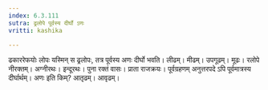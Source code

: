 ```yaml
---
index: 6.3.111
sutra: ढ्रलोपे पूर्वस्य दीर्घो ऽणः
vritti: kashika

---
```

ढकाररेफयोः लोपः यस्मिन् स ढ्रलोपः, तत्र पूर्वस्य अणः दीर्घो भवति। लीढम्। मीढम्। उपगूढम्। मूढः। रलोपे नीरक्तम्। अग्नीरथः। इन्दूरथः। पुना रक्तं वासः। प्राता राजक्रयः। पूर्वग्रहणम् अनुत्तरपदे ऽपि पूर्वमात्रस्य दीर्घार्थम्। अणः इति किम्? आतृढम्। आवृढम्।
